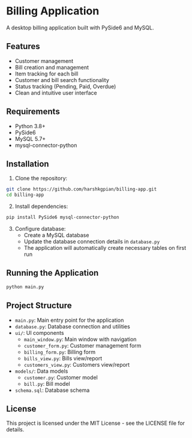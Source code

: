 # Billing Application

A desktop billing application built with PySide6 and MySQL.

## Features

- Customer management
- Bill creation and management
- Item tracking for each bill
- Customer and bill search functionality
- Status tracking (Pending, Paid, Overdue)
- Clean and intuitive user interface

## Requirements

- Python 3.8+
- PySide6
- MySQL 5.7+
- mysql-connector-python

## Installation

1. Clone the repository:

```bash
git clone https://github.com/harshkgpian/billing-app.git
cd billing-app
```

2. Install dependencies:

```bash
pip install PySide6 mysql-connector-python
```

3. Configure database:
   - Create a MySQL database
   - Update the database connection details in `database.py`
   - The application will automatically create necessary tables on first run

## Running the Application

```bash
python main.py
```

## Project Structure

- `main.py`: Main entry point for the application
- `database.py`: Database connection and utilities
- `ui/`: UI components
  - `main_window.py`: Main window with navigation
  - `customer_form.py`: Customer management form
  - `billing_form.py`: Billing form
  - `bills_view.py`: Bills view/report
  - `customers_view.py`: Customers view/report
- `models/`: Data models
  - `customer.py`: Customer model
  - `bill.py`: Bill model
- `schema.sql`: Database schema

## License

This project is licensed under the MIT License - see the LICENSE file for details.
